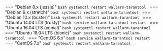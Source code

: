 === "Debian 8.x (jessie)"
    ```bash
    systemctl restart wallarm-tarantool
    ```
=== "Debian 9.x (stretch)"
    ```bash
    systemctl restart wallarm-tarantool
    ```
=== "Debian 10.x (buster)"
    ```bash
    systemctl restart wallarm-tarantool
    ```
=== "Ubuntu 14.04 LTS (trusty)"
    ```bash
    service wallarm-tarantool restart
    ```
=== "Ubuntu 16.04 LTS (xenial)"
    ```bash
    systemctl restart wallarm-tarantool
    ```
=== "Ubuntu 18.04 LTS (bionic)"
    ```bash
    systemctl restart wallarm-tarantool
    ```
=== "CentOS 6.x"
    ```bash
    service wallarm-tarantool restart
    ```
=== "CentOS 7.x"
    ```bash
    systemctl restart wallarm-tarantool
    ```
